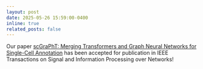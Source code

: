 ```yaml
---
layout: post
date: 2025-05-26 15:59:00-0400
inline: true
related_posts: false
---
```


Our paper [scGraPhT: Merging Transformers and Graph Neural Networks for Single-Cell Annotation](https://ieeexplore.ieee.org/document/11015257) has been accepted for publication in IEEE Transactions on Signal and Information Processing over Networks!
